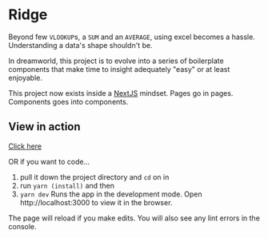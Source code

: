 # Ridge

Beyond few `VLOOKUP`s, a `SUM` and an `AVERAGE`, using excel becomes a hassle. Understanding a data's shape shouldn't be.

In dreamworld, this project is to evolve into a series of boilerplate components that make time to insight adequately "easy" or at least enjoyable.

This project now exists inside a [NextJS](https://nextjs.org/) mindset. Pages go in pages. Components goes into components.

## View in action

[Click here](https://ridge-danielpowell4.vercel.app/)

OR if you want to code...

1. pull it down the project directory and `cd` on in
2. run `yarn (install)` and then
3. `yarn dev`
   Runs the app in the development mode.
   Open http://localhost:3000 to view it in the browser.

The page will reload if you make edits.
You will also see any lint errors in the console.
